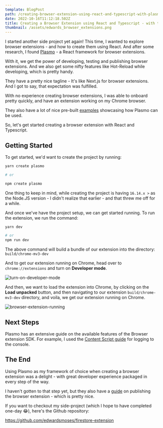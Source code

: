 ```yaml
---
template: BlogPost
path: /creating-browser-extension-using-react-and-typescript-with-plasmo-framework
date: 2022-10-16T11:12:18.502Z
title: Creating a Browser Extension using React and Typescript - with the Plasmo Framework
thumbnail: /assets/edwards_browser_extensions.png
---
```


I started another side project yet again! This time, I wanted to explore browser extensions - and how to create them using React.
And after some research, I found [Plasmo](https://github.com/PlasmoHQ/plasmo) - a React framework for browser extensions.

With it, we get the power of developing, testing and publishing browser extensions. And we also get some nifty features like Hot-Reload while developing, which is pretty handy.

They have a pretty nice tagline - It's like Next.js for browser extensions. And I got to say, that expectation was fulfilled.

With no experience creating browser extensions, I was able to onboard pretty quickly, and have an extension working on my Chrome browser.

They also have a lot of nice pre-built [examples](https://github.com/PlasmoHQ/examples) showcasing how Plasmo can be used.

So, let's get started creating a browser extension with React and Typescript.

## Getting Started

To get started, we'd want to create the project by running:

```bash
yarn create plasmo

# or

npm create plasmo
```

One thing to keep in mind, while creating the project is having `16.14.x >` as the Node.JS version - I didn't realize that earlier - and that threw me off for a while.

And once we've have the project setup, we can get started running. To run the extension, we run the command:

```bash
yarn dev

# or
npm run dev

```

The above command will build a bundle of our extension into the directory: `build/chrome-mv3-dev`

And to get our extension running on Chrome, head over to `chrome://extensions` and turn on **Developer mode**.

![turn-on-developer-mode](/assets/chrome_extensions_developer_mode.jpg "Chrome Extension Developer mode")

And then, we want to load the extension into Chrome, by clicking on the **Load unpacked** button, and then navigating to our extension `build/chrome-mv3-dev` directory, and voila, we get our extension running on Chrome.

![browser-extension-running](/assets/chrome_extension_running.jpg "Extension running")

## Next Steps

Plasmo has an extensive guide on the available features of the Browser extension SDK. For example, I used the [Content Script guide](https://docs.plasmo.com/browser-extension/content-scripts) for logging to the console.

## The End

Using Plasmo as my framework of choice when creating a browser extension was a delight - with great developer experience packaged in every step of the way.

I haven't gotten to that step yet, but they also have a [guide](https://docs.plasmo.com/workflows/submit) on publishing the browser extension - which is pretty nice.

If you want to checkout my side-project (which I hope to have completed one-day 😂), here's the Github repository:

<https://github.com/edwardsmoses/firestore-extension>
